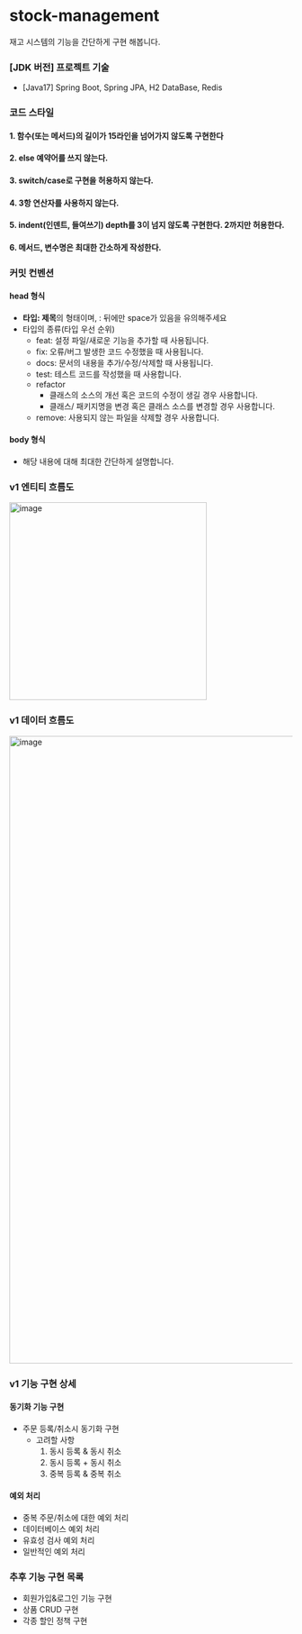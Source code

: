 # stock-management
재고 시스템의 기능을 간단하게 구현 해봅니다.

### [JDK 버전] 프로젝트 기술
- [Java17] Spring Boot, Spring JPA, H2 DataBase, Redis

### 코드 스타일
#### 1. 함수(또는 메서드)의 길이가 15라인을 넘어가지 않도록 구현한다

#### 2. else 예약어를 쓰지 않는다.

#### 3. switch/case로 구현을 허용하지 않는다.

#### 4. 3항 연산자를 사용하지 않는다.

#### 5. indent(인덴트, 들여쓰기) depth를 3이 넘지 않도록 구현한다. 2까지만 허용한다.

#### 6. 메서드, 변수명은 최대한 간소하게 작성한다.

### 커밋 컨벤션
#### head 형식
- **타입: 제목**의 형태이며, : 뒤에만 space가 있음을 유의해주세요
- 타입의 종류(타입 우선 순위)
  - feat: 설정 파일/새로운 기능을 추가할 때 사용됩니다.
  - fix: 오류/버그 발생한 코드 수정했을 때 사용됩니다.
  - docs: 문서의 내용을 추가/수정/삭제할 때 사용됩니다.
  - test: 테스트 코드를 작성했을 때 사용합니다.
  - refactor
    - 클래스의 소스의 개선 혹은 코드의 수정이 생길 경우 사용합니다.
    - 클래스/ 패키지명을 변경 혹은 클래스 소스를 변경할 경우 사용합니다.
  - remove: 사용되지 않는 파일을 삭제할 경우 사용합니다.
#### body 형식
- 해당 내용에 대해 최대한 간단하게 설명합니다.


### v1 엔티티 흐름도
<img width="351" alt="image" src="https://github.com/user-attachments/assets/4e822e54-4e72-492e-a3aa-a052568c8076">


### v1 데이터 흐름도
<img width="1114" alt="image" src="https://github.com/user-attachments/assets/50ebf924-0fb8-483f-a178-cbd6e1e20868">


### v1 기능 구현 상세
#### 동기화 기능 구현
- 주문 등록/취소시 동기화 구현
  - 고려할 사항
    1. 동시 등록 & 동시 취소
    2. 동시 등록 + 동시 취소
    3. 중복 등록 & 중복 취소

#### 예외 처리
- 중복 주문/취소에 대한 예외 처리
- 데이터베이스 예외 처리
- 유효성 검사 예외 처리
- 일반적인 예외 처리

### 추후 기능 구현 목록
- 회원가입&로그인 기능 구현
- 상품 CRUD 구현
- 각종 할인 정책 구현
